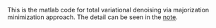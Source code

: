 This is the matlab code for total variational denoising via majorization minimization approach.
The detail can be seen in the [note](https://eeweb.engineering.nyu.edu/iselesni/lecture_notes/TVDmm/TVDmm.pdf).
